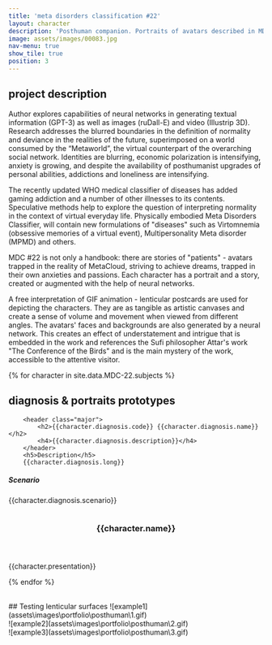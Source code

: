 ```yaml
---
title: 'meta disorders classification #22'
layout: character
description: 'Posthuman companion. Portraits of avatars described in MDC. '
image: assets/images/00083.jpg
nav-menu: true
show_tile: true
position: 3
---
```


<!-- Main -->
<div id="main">
<section id="one">
	<div class="inner">
<h2> project description </h2>
<p>Author explores capabilities of neural networks in generating textual information (GPT-3) as well as images (ruDall-E) and video (Illustrip 3D). Research addresses the blurred boundaries in the definition of normality and deviance in the realities of the future, superimposed on a world consumed by the “Metaworld”, the virtual counterpart of the overarching social network. Identities are blurring, economic polarization is intensifying, anxiety is growing, and despite the availability of posthumanist upgrades of personal abilities, addictions and loneliness are intensifying.</p>

<p>The recently updated WHO medical classifier of diseases has added gaming addiction and a number of other illnesses to its contents. Speculative methods help to explore the question of interpreting normality in the context of virtual everyday life. Physically embodied Meta Disorders Classifier, will contain new formulations of "diseases" such as Virtomnemia (obsessive memories of a virtual event), Multipersonality Meta disorder (MPMD) and others. </p>

<p>MDC #22 is not only a handbook: there are stories of "patients" - avatars trapped in the reality of MetaCloud, striving to achieve dreams, trapped in their own anxieties and passions. Each character has a portrait and a story, created or augmented with the help of neural networks. </p>

<p>A free interpretation of GIF animation - lenticular postcards are used for depicting the characters. They are as tangible as artistic canvases and create a sense of volume and movement when viewed from different angles. The avatars' faces and backgrounds are also generated by a neural network. This creates an effect of understatement and intrigue that is embedded in the work and references the Sufi philosopher Attar's work "The Conference of the Birds" and is the main mystery of the work, accessible to the attentive visitor.</p>

</div>
</section>

{% for character in site.data.MDC-22.subjects %}


<!-- One -->
<section id="one">
	<div class="inner">
<h2> diagnosis & portraits prototypes </h2>
	    
		<header class="major">
			<h2>{{character.diagnosis.code}} {{character.diagnosis.name}}</h2>
			<h4>{{character.diagnosis.description}}</h4>
		</header>
		<h5>Description</h5>
		{{character.diagnosis.long}}
<p>	<h5>Scenario</h5>
		{{character.diagnosis.scenario}}
		</p>
	</div>
</section>

<!-- Two -->
<section id="two" class="spotlights">
	<section>
		<!-- <a href="generic.html" class="image"> -->
		<img src="{{ site.data.MDC-22.network-folder }}{{character.image}}" class="image" alt="" data-position="center center" />
		<!-- </a> -->
		<div class="content">
			<div class="inner">
				<header class="major">
					<h3>{{character.name}}</h3>
				</header>
				<p>{{character.presentation}}</p>
				<!-- <ul class="actions">
					<li><a href="generic.html" class="button">Learn more</a></li>
				</ul> -->
			</div>
		</div>
	</section>
</section>

{% endfor %}


</div>
    
	  
  

  <br/>
## Testing lenticular surfaces
![example1](assets\images\portfolio\posthuman\1.gif)
  <br/>  
![example2](assets\images\portfolio\posthuman\2.gif)
  <br/>
![example3](assets\images\portfolio\posthuman\3.gif)
  <br/>
